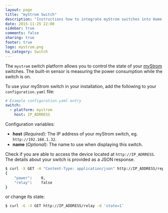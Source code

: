 ```yaml
---
layout: page
title: "myStrom Switch"
description: "Instructions how to integrate myStrom switches into Home Assistant."
date: 2015-11-25 22:00
sidebar: true
comments: false
sharing: true
footer: true
logo: mystrom.png
ha_category: Switch
---
```



The `mystrom` switch platform allows you to control the state of your [myStrom](https://mystrom.ch/en/) switches. The built-in sensor is measuring the power consumption while the switch is on. 

To use your myStrom switch in your installation, add the following to your `configuration.yaml` file:

```yaml
# Example configuration.yaml entry
switch:
  - platform: mystrom
    host: IP_ADRRESS
```

Configuration variables:

- **host** (*Required*): The IP address of your myStrom switch, eg. `http://192.168.1.32`.
- **name** (*Optional*): The name to use when displaying this switch.

Check if you are able to access the device located at `http://IP_ADRRESS`. The details about your switch is provided as a JSON response.

```bash
$ curl -X GET -H "Content-Type: application/json" http://IP_ADDRESS/report
{
	"power":	0,
	"relay":	false
}
```

or change its state:

```bash
$ curl -G -X GET http://IP_ADDRESS/relay -d 'state=1'
```

